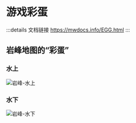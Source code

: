# 游戏彩蛋
:::details 文档链接
https://mwdocs.info/EGG.html
:::
## 岩峰地图的“彩蛋”

### 水上

![岩峰-水上](https://assets.mwdocs.info/images/aBlf3vEc.jpg)

### 水下

![岩峰-水下](https://assets.mwdocs.info/images/7WTYZL3R.png)
